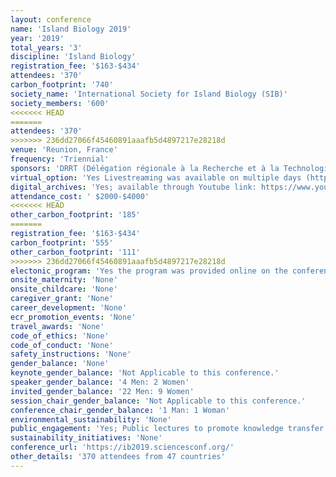 ```yaml
---
layout: conference 
name: 'Island Biology 2019'
year: '2019'
total_years: '3'
discipline: 'Island Biology'
registration_fee: '$163-$434'
attendees: '370'
carbon_footprint: '740'
society_name: 'International Society for Island Biology (SIB)'
society_members: '600'
<<<<<<< HEAD
=======
attendees: '370'
>>>>>>> 236dd27066f45460891aaafb5d4897217e28218d
venue: 'Reunion, France'
frequency: 'Triennial'
sponsors: 'DRRT (Délégation régionale à la Recherche et à la Technologie), PNRun(National Park of La Réunion), DEAL (Direction Régionale de lEnvironnement, de lAménagement et du Logement), Région Réunion(Regional council of La Réunion Direction de lEnergie, de lEconomie Circulaire et de la Biodiversité), Interreg V(Cooperation European Fund Interreg V - Région Réunion), TAAF (Terres Australes et Antarctiques Françaises), Nexa (Regional agency for development, investment and innovation), UMR PVBMT(UMR Peuplements végétaux et bio agresseurs en milieu tropical), CNRS - INEE(National Center for Scientific Research - National Institute for Ecology and Evolutio), IRD (Research Institute for Development), MétéoFrance(Meteorological services), OSUR (Observatoire des Sciences de lUnivers - Réunion), CIRAD (International Center for Research in Agriculture and Development), OMNCG (Observatory for Natural Ecosystems and Global Changes (Research federation, University of La Réunion), AirFrance KLM Airline, BIOST(Research federation "BioSecurity in Tropical Systems"), Air Austral Airline, Vahatra (Malagasy assocation for biological conservation and education), Frontiers of Biogeography (Frontiers of Biogeography (FoB) is the scientific magazine of the International Biogeography Society (IBS, www.biogeography.org)), Pensoft(Pensoft is an independent academic publishing company.), Facultés des Sciences et Technologies, Université de La Réunion, Service Reprographie (Université de La Réunion), University service for document printing and copying, Biotope, Bureau détudes environnementales'
virtual_option: 'Yes Livestreaming was available on multiple days (https://www.youtube.com/results?search_query=universitpercentC3percentA9+de+la+rpercentC3percentA9union)'
digital_archives: 'Yes; available through Youtube link: https://www.youtube.com/watch?v=91svPnFoiIg&list=PLJnvUWYNCYAb8ngTsYQxdFNW1HbVd-1Aj&index=2&t=0s '
attendance_cost: ' $2000-$4000'
<<<<<<< HEAD
other_carbon_footprint: '185'
=======
registration_fee: '$163-$434'
carbon_footprint: '555'
other_carbon_footprint: '111'
>>>>>>> 236dd27066f45460891aaafb5d4897217e28218d
electonic_program: 'Yes the program was provided online on the conference website.'
onsite_maternity: 'None'
onsite_childcare: 'None'
caregiver_grant: 'None'
career_development: 'None'
ecr_promotion_events: 'None'
travel_awards: 'None'
code_of_ethics: 'None'
code_of_conduct: 'None'
safety_instructions: 'None'
gender_balance: 'None'
keynote_gender_balance: 'Not Applicable to this conference.'
speaker_gender_balance: '4 Men: 2 Women'
invited_gender_balance: '22 Men: 9 Women'
session_chair_gender_balance: 'Not Applicable to this conference.'
conference_chair_gender_balance: '1 Man: 1 Woman'
environmental_sustainability: 'None'
public_engagement: 'Yes; Public lectures to promote knowledge transfer on conservation inititives https://ib2019.sciencesconf.org/resource/page/id/21'
sustainability_initiatives: 'None'
conference_url: 'https://ib2019.sciencesconf.org/'
other_details: '370 attendees from 47 countries'
---
```


